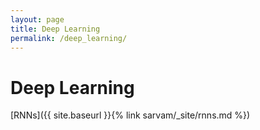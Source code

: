 ```yaml
---
layout: page
title: Deep Learning
permalink: /deep_learning/
---
```


# Deep Learning

[RNNs]({{ site.baseurl }}{% link sarvam/_site/rnns.md %})


